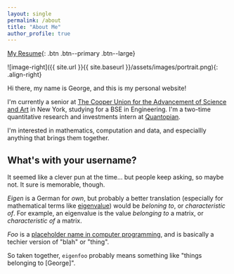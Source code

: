 ```yaml
---
layout: single
permalink: /about
title: "About Me"
author_profile: true
---
```

[My Resume](https://raw.githubusercontent.com/eigenfoo/eigenfoo.xyz/blob/master/assets/documents/resume.pdf){: .btn .btn--primary .btn--large}

![image-right]({{ site.url }}{{ site.baseurl }}/assets/images/portrait.png){: .align-right}

Hi there, my name is George, and this is my personal website!

I'm currently a senior at [The Cooper Union for the Advancement of Science
and Art](http://cooper.edu/welcome) in New York, studying for a BSE in
Engineering. I'm a two-time quantitative research and investments intern at
[Quantopian](https://www.quantopian.com/).

I'm interested in mathematics, computation and data, and especiallly anything
that brings them together.

## What's with your username?

It seemed like a clever pun at the time... but people keep asking, so maybe not.
It sure is memorable, though.

_Eigen_ is a German for _own_, but probably a better translation (especially for
mathematical terms like
[eigenvalue](https://en.wikipedia.org/wiki/Eigenvalues_and_eigenvectors)) would
be _beloning to_, or _characteristic of_. For example, an eigenvalue is the
value _belonging to_ a matrix, or _characteristic of_ a matrix.

_Foo_ is a [placeholder name in computer
programming](https://en.wikipedia.org/wiki/Foobar), and is basically a techier
version of "blah" or "thing".

So taken together, `eigenfoo` probably means something like "things
belonging to [George]".
